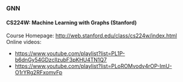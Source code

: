 ### GNN

#### CS224W: Machine Learning with Graphs (Stanford)
Course Homepage: http://web.stanford.edu/class/cs224w/index.html
Online videos: 
- https://www.youtube.com/playlist?list=PL1P-b6dnGy54GDzcllzubF3pKHU4TN1Q7
- https://www.youtube.com/playlist?list=PLoROMvodv4rOP-ImU-O1rYRg2RFxomvFp


  
